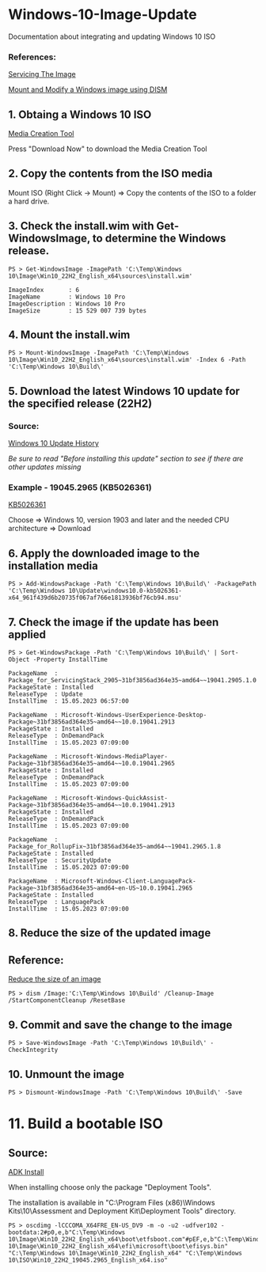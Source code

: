 # Windows-10-Image-Update
Documentation about integrating and updating Windows 10 ISO

### References:
[Servicing The Image](https://learn.microsoft.com/en-us/windows-hardware/manufacture/desktop/servicing-the-image-with-windows-updates-sxs?view=windows-10)

[Mount and Modify a Windows image using DISM](https://learn.microsoft.com/en-us/windows-hardware/manufacture/desktop/mount-and-modify-a-windows-image-using-dism?view=windows-10)

## 1. Obtaing a Windows 10 ISO

[Media Creation Tool](https://www.microsoft.com/en-us/software-download/windows10ISO)

Press "Download Now" to download the Media Creation Tool

## 2. Copy the contents from the ISO media

Mount ISO (Right Click -> Mount) => Copy the contents of the ISO to a folder a hard drive.

## 3. Check the install.wim with Get-WindowsImage, to determine the Windows release.

```PS > Get-WindowsImage -ImagePath 'C:\Temp\Windows 10\Image\Win10_22H2_English_x64\sources\install.wim'```

```
ImageIndex       : 6
ImageName        : Windows 10 Pro
ImageDescription : Windows 10 Pro
ImageSize        : 15 529 007 739 bytes
```

## 4. Mount the install.wim

```PS > Mount-WindowsImage -ImagePath 'C:\Temp\Windows 10\Image\Win10_22H2_English_x64\sources\install.wim' -Index 6 -Path 'C:\Temp\Windows 10\Build\'```

## 5. Download the latest Windows 10 update for the specified release (22H2)

### Source:
[Windows 10 Update History](https://support.microsoft.com/en-us/topic/windows-10-update-history-8127c2c6-6edf-4fdf-8b9f-0f7be1ef3562)

_Be sure to read "Before installing this update" section to see if there are other updates missing_

### Example - 19045.2965 (KB5026361)
[KB5026361](https://www.catalog.update.microsoft.com/Search.aspx?q=KB5026361)

Choose => Windows 10, version 1903 and later and the needed CPU architecture => Download

## 6. Apply the downloaded image to the installation media

```PS > Add-WindowsPackage -Path 'C:\Temp\Windows 10\Build\' -PackagePath 'C:\Temp\Windows 10\Update\windows10.0-kb5026361-x64_961f439d6b20735f067af766e1813936bf76cb94.msu'```

## 7. Check the image if the update has been applied

```PS > Get-WindowsPackage -Path 'C:\Temp\Windows 10\Build\' | Sort-Object -Property InstallTime```

```
PackageName  : Package_for_ServicingStack_2905~31bf3856ad364e35~amd64~~19041.2905.1.0
PackageState : Installed
ReleaseType  : Update
InstallTime  : 15.05.2023 06:57:00

PackageName  : Microsoft-Windows-UserExperience-Desktop-Package~31bf3856ad364e35~amd64~~10.0.19041.2913
PackageState : Installed
ReleaseType  : OnDemandPack
InstallTime  : 15.05.2023 07:09:00

PackageName  : Microsoft-Windows-MediaPlayer-Package~31bf3856ad364e35~amd64~~10.0.19041.2965
PackageState : Installed
ReleaseType  : OnDemandPack
InstallTime  : 15.05.2023 07:09:00

PackageName  : Microsoft-Windows-QuickAssist-Package~31bf3856ad364e35~amd64~~10.0.19041.2913
PackageState : Installed
ReleaseType  : OnDemandPack
InstallTime  : 15.05.2023 07:09:00

PackageName  : Package_for_RollupFix~31bf3856ad364e35~amd64~~19041.2965.1.8
PackageState : Installed
ReleaseType  : SecurityUpdate
InstallTime  : 15.05.2023 07:09:00

PackageName  : Microsoft-Windows-Client-LanguagePack-Package~31bf3856ad364e35~amd64~en-US~10.0.19041.2965
PackageState : Installed
ReleaseType  : LanguagePack
InstallTime  : 15.05.2023 07:09:00
```

## 8. Reduce the size of the updated image

## Reference:
[Reduce the size of an image](https://learn.microsoft.com/en-us/windows-hardware/manufacture/desktop/mount-and-modify-a-windows-image-using-dism?view=windows-10#reduce-the-size-of-an-image)

```PS > dism /Image:'C:\Temp\Windows 10\Build' /Cleanup-Image /StartComponentCleanup /ResetBase```

## 9. Commit and save the change to the image

```PS > Save-WindowsImage -Path 'C:\Temp\Windows 10\Build\' -CheckIntegrity```

## 10. Unmount the image

```PS > Dismount-WindowsImage -Path 'C:\Temp\Windows 10\Build\' -Save```

# 11. Build a bootable ISO

## Source:
[ADK Install](https://learn.microsoft.com/en-us/windows-hardware/get-started/adk-install)

When installing choose only the package "Deployment Tools".

The installation is available in "C:\Program Files (x86)\Windows Kits\10\Assessment and Deployment Kit\Deployment Tools" directory.

```
PS > oscdimg -lCCCOMA_X64FRE_EN-US_DV9 -m -o -u2 -udfver102 -bootdata:2#p0,e,b"C:\Temp\Windows 10\Image\Win10_22H2_English_x64\boot\etfsboot.com"#pEF,e,b"C:\Temp\Windows 10\Image\Win10_22H2_English_x64\efi\microsoft\boot\efisys.bin" "C:\Temp\Windows 10\Image\Win10_22H2_English_x64" "C:\Temp\Windows 10\ISO\Win10_22H2_19045.2965_English_x64.iso"
```
